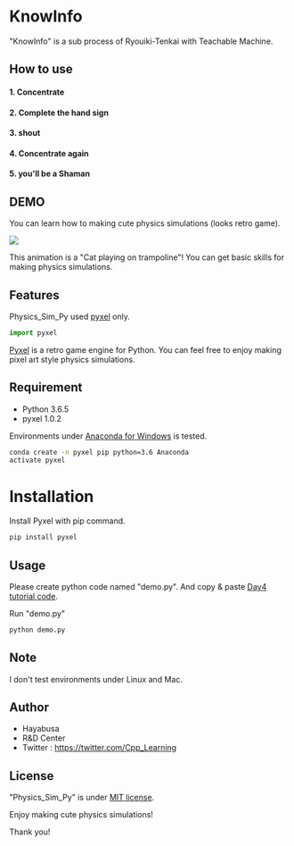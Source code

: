 # KnowInfo

"KnowInfo" is a sub process of Ryouiki-Tenkai with Teachable Machine.

## How to use
####  1. Concentrate
####  2. Complete the hand sign
####  3. shout
####  4. Concentrate again
####  5. you'll be a Shaman

## DEMO

You can learn how to making cute physics simulations (looks retro game).

![](https://cpp-learning.com/wp-content/uploads/2019/05/pyxel-190505-161951.gif)

This animation is a "Cat playing on trampoline"!
You can get basic skills for making physics simulations.

## Features

Physics_Sim_Py used [pyxel](https://github.com/kitao/pyxel) only.

```python
import pyxel
```
[Pyxel](https://github.com/kitao/pyxel) is a retro game engine for Python.
You can feel free to enjoy making pixel art style physics simulations.

## Requirement

* Python 3.6.5
* pyxel 1.0.2

Environments under [Anaconda for Windows](https://www.anaconda.com/distribution/) is tested.

```bash
conda create -n pyxel pip python=3.6 Anaconda
activate pyxel
```

# Installation

Install Pyxel with pip command.

```bash
pip install pyxel
```

## Usage

Please create python code named "demo.py".
And copy &amp; paste [Day4 tutorial code](https://cpp-learning.com/pyxel_physical_sim4/).

Run "demo.py"

```bash
python demo.py
```

## Note

I don't test environments under Linux and Mac.

## Author

* Hayabusa
* R&D Center
* Twitter : https://twitter.com/Cpp_Learning

## License

"Physics_Sim_Py" is under [MIT license](https://en.wikipedia.org/wiki/MIT_License).

Enjoy making cute physics simulations!

Thank you!
